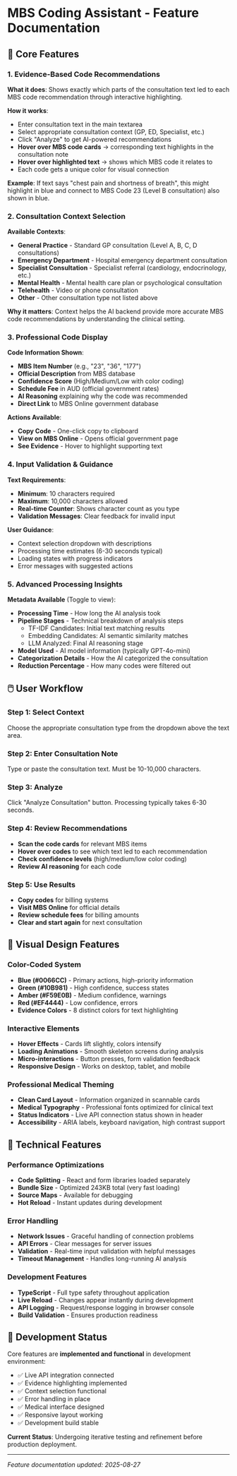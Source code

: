 # MBS Coding Assistant - Feature Documentation

## 🎯 Core Features

### 1. Evidence-Based Code Recommendations

**What it does**: Shows exactly which parts of the consultation text led to each MBS code recommendation through interactive highlighting.

**How it works**:
- Enter consultation text in the main textarea
- Select appropriate consultation context (GP, ED, Specialist, etc.)
- Click "Analyze" to get AI-powered recommendations
- **Hover over MBS code cards** → corresponding text highlights in the consultation note
- **Hover over highlighted text** → shows which MBS code it relates to
- Each code gets a unique color for visual connection

**Example**: 
If text says "chest pain and shortness of breath", this might highlight in blue and connect to MBS Code 23 (Level B consultation) also shown in blue.

### 2. Consultation Context Selection

**Available Contexts**:
- **General Practice** - Standard GP consultation (Level A, B, C, D consultations)
- **Emergency Department** - Hospital emergency department consultation  
- **Specialist Consultation** - Specialist referral (cardiology, endocrinology, etc.)
- **Mental Health** - Mental health care plan or psychological consultation
- **Telehealth** - Video or phone consultation
- **Other** - Other consultation type not listed above

**Why it matters**: Context helps the AI backend provide more accurate MBS code recommendations by understanding the clinical setting.

### 3. Professional Code Display

**Code Information Shown**:
- **MBS Item Number** (e.g., "23", "36", "177")
- **Official Description** from MBS database
- **Confidence Score** (High/Medium/Low with color coding)
- **Schedule Fee** in AUD (official government rates)
- **AI Reasoning** explaining why the code was recommended
- **Direct Link** to MBS Online government database

**Actions Available**:
- **Copy Code** - One-click copy to clipboard
- **View on MBS Online** - Opens official government page
- **See Evidence** - Hover to highlight supporting text

### 4. Input Validation & Guidance

**Text Requirements**:
- **Minimum**: 10 characters required
- **Maximum**: 10,000 characters allowed  
- **Real-time Counter**: Shows character count as you type
- **Validation Messages**: Clear feedback for invalid input

**User Guidance**:
- Context selection dropdown with descriptions
- Processing time estimates (6-30 seconds typical)
- Loading states with progress indicators
- Error messages with suggested actions

### 5. Advanced Processing Insights

**Metadata Available** (Toggle to view):
- **Processing Time** - How long the AI analysis took
- **Pipeline Stages** - Technical breakdown of analysis steps
  - TF-IDF Candidates: Initial text matching results
  - Embedding Candidates: AI semantic similarity matches
  - LLM Analyzed: Final AI reasoning stage
- **Model Used** - AI model information (typically GPT-4o-mini)
- **Categorization Details** - How the AI categorized the consultation
- **Reduction Percentage** - How many codes were filtered out

## 🖱️ User Workflow

### Step 1: Select Context
Choose the appropriate consultation type from the dropdown above the text area.

### Step 2: Enter Consultation Note  
Type or paste the consultation text. Must be 10-10,000 characters.

### Step 3: Analyze
Click "Analyze Consultation" button. Processing typically takes 6-30 seconds.

### Step 4: Review Recommendations
- **Scan the code cards** for relevant MBS items
- **Hover over codes** to see which text led to each recommendation
- **Check confidence levels** (high/medium/low color coding)
- **Review AI reasoning** for each code

### Step 5: Use Results
- **Copy codes** for billing systems
- **Visit MBS Online** for official details  
- **Review schedule fees** for billing amounts
- **Clear and start again** for next consultation

## 🎨 Visual Design Features

### Color-Coded System
- **Blue (#0066CC)** - Primary actions, high-priority information
- **Green (#10B981)** - High confidence, success states
- **Amber (#F59E0B)** - Medium confidence, warnings
- **Red (#EF4444)** - Low confidence, errors
- **Evidence Colors** - 8 distinct colors for text highlighting

### Interactive Elements
- **Hover Effects** - Cards lift slightly, colors intensify
- **Loading Animations** - Smooth skeleton screens during analysis
- **Micro-interactions** - Button presses, form validation feedback
- **Responsive Design** - Works on desktop, tablet, and mobile

### Professional Medical Theming
- **Clean Card Layout** - Information organized in scannable cards
- **Medical Typography** - Professional fonts optimized for clinical text
- **Status Indicators** - Live API connection status shown in header
- **Accessibility** - ARIA labels, keyboard navigation, high contrast support

## 🔧 Technical Features

### Performance Optimizations
- **Code Splitting** - React and form libraries loaded separately
- **Bundle Size** - Optimized 243KB total (very fast loading)
- **Source Maps** - Available for debugging
- **Hot Reload** - Instant updates during development

### Error Handling
- **Network Issues** - Graceful handling of connection problems
- **API Errors** - Clear messages for server issues
- **Validation** - Real-time input validation with helpful messages
- **Timeout Management** - Handles long-running AI analysis

### Development Features
- **TypeScript** - Full type safety throughout application
- **Live Reload** - Changes appear instantly during development  
- **API Logging** - Request/response logging in browser console
- **Build Validation** - Ensures production readiness

## 🚧 Development Status

Core features are **implemented and functional** in development environment:
- ✅ Live API integration connected
- ✅ Evidence highlighting implemented
- ✅ Context selection functional  
- ✅ Error handling in place
- ✅ Medical interface designed
- ✅ Responsive layout working
- ✅ Development build stable

**Current Status**: Undergoing iterative testing and refinement before production deployment.

---

*Feature documentation updated: 2025-08-27*